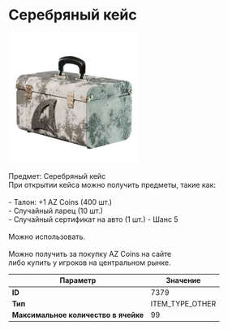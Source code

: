 # Серебряный кейс

![Item Image](../img/7379.webp?raw=true)

Предмет: Серебряный кейс<br>При открытии кейса можно получить предметы, такие как:<br><br>- Талон: +1 AZ Coins (400 шт.)<br>- Случайный ларец (10 шт.)<br>- Случайный сертификат на авто (1 шт.) - Шанс 5<br><br>Можно использовать.<br><br>Можно получить за покупку AZ Coins на сайте<br>либо купить у игроков на центральном рынке.


| Параметр | Значение |
|----------|----------|
| **ID** | 7379 |
| **Тип** | ITEM_TYPE_OTHER |
| **Максимальное количество в ячейке** | 99 |

